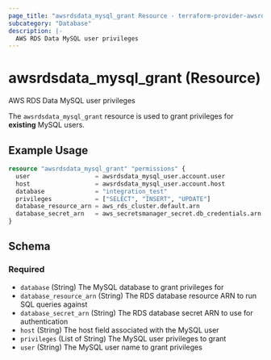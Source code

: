 ```yaml
---
page_title: "awsrdsdata_mysql_grant Resource - terraform-provider-awsrdsdata"
subcategory: "Database"
description: |-
  AWS RDS Data MySQL user privileges
---
```


# awsrdsdata_mysql_grant (Resource)

AWS RDS Data MySQL user privileges

The `awsrdsdata_mysql_grant` resource is used to grant privileges for **existing** MySQL users.

## Example Usage

```terraform
resource "awsrdsdata_mysql_grant" "permissions" {
  user                  = awsrdsdata_mysql_user.account.user
  host                  = awsrdsdata_mysql_user.account.host
  database              = "integration_test"
  privileges            = ["SELECT", "INSERT", "UPDATE"]
  database_resource_arn = aws_rds_cluster.default.arn
  database_secret_arn   = aws_secretsmanager_secret.db_credentials.arn
}
```

<!-- schema generated by tfplugindocs -->
## Schema

### Required

- `database` (String) The MySQL database to grant privileges for
- `database_resource_arn` (String) The RDS database resource ARN to run SQL queries against
- `database_secret_arn` (String) The RDS database secret ARN to use for authentication
- `host` (String) The host field associated with the MySQL user
- `privileges` (List of String) The MySQL user privileges to grant
- `user` (String) The MySQL user name to grant privileges
